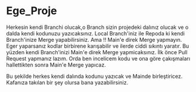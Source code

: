 # Ege_Proje

Herkesin kendi Branchi olucak,o Branch sizin projedeki dalınız olucak ve o dalda kendi kodunuzu yazıcaksınız.
Local Branch'iniz ile Repoda ki kendi Branch'inize Merge yapabilirsiniz.
Ama !! Main'e direk Merge yapmayın. Eger yaparsanız kodlar birbirene karışabilir ve ilerde ciddi sıkıntı yaratır. 
Bu yüzden kendi Branch'inizi Main'e direk Merge yapmicaksınız. İlk önce Pull Request yapmanız lazım. Orda ben incelicem kodu ve ona göre çakışmaları hallettikten sonra Main'e Merge yapıcaz.

Bu şekilde herkes kendi dalında kodunu yazıcak ve Mainde birleştiricez.
Kafanıza takılan bir şey olursa bana yazabilirsiniz.
